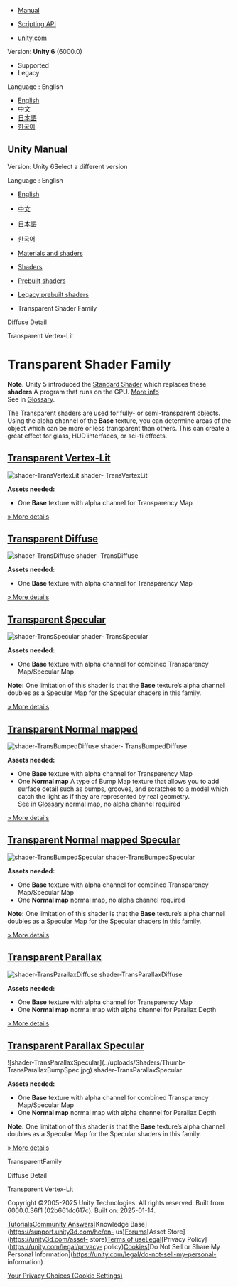 [](https://docs.unity3d.com)

  * [Manual](../Manual/index.html)
  * [Scripting API](../ScriptReference/index.html)

  * [unity.com](https://unity.com/)

Version: **Unity 6** (6000.0)

  * Supported
  * Legacy

Language : English

  * [English](/Manual/shader-TransparentFamily.html)
  * [中文](/cn/current/Manual/shader-TransparentFamily.html)
  * [日本語](/ja/current/Manual/shader-TransparentFamily.html)
  * [한국어](/kr/current/Manual/shader-TransparentFamily.html)

[](https://docs.unity3d.com)

## Unity Manual

Version: Unity 6Select a different version

Language : English

  * [English](/Manual/shader-TransparentFamily.html)
  * [中文](/cn/current/Manual/shader-TransparentFamily.html)
  * [日本語](/ja/current/Manual/shader-TransparentFamily.html)
  * [한국어](/kr/current/Manual/shader-TransparentFamily.html)

  * [Materials and shaders](materials-and-shaders.html)
  * [Shaders](Shaders.html)
  * [Prebuilt shaders](shader-built-in-landing.html)
  * [Legacy prebuilt shaders](Built-inShaderGuide.html)
  * Transparent Shader Family

[](shader-NormalDiffuseDetail.html)

Diffuse Detail

[](shader-TransVertexLit.html)

Transparent Vertex-Lit

# Transparent Shader Family

**Note.** Unity 5 introduced the [Standard Shader](shader-StandardShader.html)
which replaces these **shaders** A program that runs on the GPU. [More
info](Shaders.html)  
See in [Glossary](Glossary.html#Shader).

The Transparent shaders are used for fully- or semi-transparent objects. Using
the alpha channel of the **Base** texture, you can determine areas of the
object which can be more or less transparent than others. This can create a
great effect for glass, HUD interfaces, or sci-fi effects.

## [Transparent Vertex-Lit](shader-TransVertexLit.html)

![shader-TransVertexLit](../uploads/Shaders/Thumb-TransVertex.jpg) shader-
TransVertexLit

**Assets needed:**

  * One **Base** texture with alpha channel for Transparency Map

[» More details](shader-TransVertexLit.html)

## [Transparent Diffuse](shader-TransDiffuse.html)

![shader-TransDiffuse](../uploads/Shaders/Thumb-TransDiffuse.jpg) shader-
TransDiffuse

**Assets needed:**

  * One **Base** texture with alpha channel for Transparency Map

[» More details](shader-TransDiffuse.html)

## [Transparent Specular](shader-TransSpecular.html)

![shader-TransSpecular](../uploads/Shaders/Thumb-TransSpec.jpg) shader-
TransSpecular

**Assets needed:**

  * One **Base** texture with alpha channel for combined Transparency Map/Specular Map

**Note:** One limitation of this shader is that the **Base** texture’s alpha
channel doubles as a Specular Map for the Specular shaders in this family.

[» More details](shader-TransSpecular.html)

## [Transparent Normal mapped](shader-TransBumpedDiffuse.html)

![shader-TransBumpedDiffuse](../uploads/Shaders/Thumb-TransBump.jpg) shader-
TransBumpedDiffuse

**Assets needed:**

  * One **Base** texture with alpha channel for Transparency Map
  * One **Normal map** A type of Bump Map texture that allows you to add surface detail such as bumps, grooves, and scratches to a model which catch the light as if they are represented by real geometry.  
See in [Glossary](Glossary.html#Normalmap) normal map, no alpha channel
required

[» More details](shader-TransBumpedDiffuse.html)

## [Transparent Normal mapped Specular](shader-TransBumpedSpecular.html)

![shader-TransBumpedSpecular](../uploads/Shaders/Thumb-TransBumpSpec.jpg)
shader-TransBumpedSpecular

**Assets needed:**

  * One **Base** texture with alpha channel for combined Transparency Map/Specular Map
  * One **Normal map** normal map, no alpha channel required

**Note:** One limitation of this shader is that the **Base** texture’s alpha
channel doubles as a Specular Map for the Specular shaders in this family.

[» More details](shader-TransBumpedSpecular.html)

## [Transparent Parallax](shader-TransParallaxDiffuse.html)

![shader-TransParallaxDiffuse](../uploads/Shaders/Thumb-TransParallaxBump.jpg)
shader-TransParallaxDiffuse

**Assets needed:**

  * One **Base** texture with alpha channel for Transparency Map
  * One **Normal map** normal map with alpha channel for Parallax Depth

[» More details](shader-TransParallaxDiffuse.html)

## [Transparent Parallax Specular](shader-TransParallaxSpecular.html)

![shader-TransParallaxSpecular](../uploads/Shaders/Thumb-
TransParallaxBumpSpec.jpg) shader-TransParallaxSpecular

**Assets needed:**

  * One **Base** texture with alpha channel for combined Transparency Map/Specular Map
  * One **Normal map** normal map with alpha channel for Parallax Depth

**Note:** One limitation of this shader is that the **Base** texture’s alpha
channel doubles as a Specular Map for the Specular shaders in this family.

[» More details](shader-TransParallaxSpecular.html)

TransparentFamily

[](shader-NormalDiffuseDetail.html)

Diffuse Detail

[](shader-TransVertexLit.html)

Transparent Vertex-Lit

Copyright ©2005-2025 Unity Technologies. All rights reserved. Built from
6000.0.36f1 (02b661dc617c). Built on: 2025-01-14.

[Tutorials](https://learn.unity.com/)[Community
Answers](https://answers.unity3d.com)[Knowledge
Base](https://support.unity3d.com/hc/en-
us)[Forums](https://forum.unity3d.com)[Asset Store](https://unity3d.com/asset-
store)[Terms of
use](https://docs.unity3d.com/Manual/TermsOfUse.html)[Legal](https://unity.com/legal)[Privacy
Policy](https://unity.com/legal/privacy-
policy)[Cookies](https://unity.com/legal/cookie-policy)[Do Not Sell or Share
My Personal Information](https://unity.com/legal/do-not-sell-my-personal-
information)

[Your Privacy Choices (Cookie Settings)](javascript:void\(0\);)

